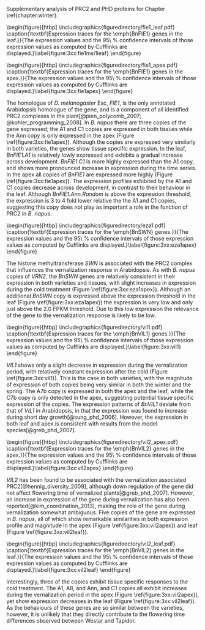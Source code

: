 Supplementary analysis of PRC2 and PHD proteins for Chapter \ref{chapter:winter}.

\begin{figure}[htbp]
\includegraphics{figuredirectory/fie1_leaf.pdf}
\caption{\textbf{Expression traces for the \emph{BnFIE1} genes in the
leaf.}}{The expression values and the 95\ \% confidence intervals of those
expression values as computed by Cufflinks are displayed.}\label{figure:3xx:fie1msi1leaf}
\end{figure}

\begin{figure}[htbp]
\includegraphics{figuredirectory/fie1_apex.pdf}
\caption{\textbf{Expression traces for the \emph{BnFIE1} genes in the
apex.}}{The expression values and the 95\ \% confidence intervals of those
expression values as computed by Cufflinks are displayed.}\label{figure:3xx:fie1apex}
\end{figure}

The homologue of *D. melanogaster* Esc, *FIE1*, is the only annotated Arabidopsis homologue of the gene, and is a component of all identified PRC2 complexes in the plant[@pien_polycomb_2007; @kohler_programming_2008].
In *B. napus* there are three copies of the gene expressed; the A1 and C1 copies are expressed in both tissues while the Ann copy is only expressed in the apex (Figure \ref{figure:3xx:fie1apex}).
Although the copies are expressed very similarly in both varieties, the genes show tissue specific expression.
In the leaf, *BnFIE1.A1* is relatively lowly expressed and exhibits a gradual increase across development.
*BnFIE1.C1* is more highly expressed than the A1 copy, and shows more pronounced increase in expression during the time series.
In the apex all copies of *BnFIE1* are expressed more highly (Figure \ref{figure:3xx:fie1apex}).
The expression profiles exhibited by the A1 and C1 copies decrease across development, in contrast to their behaviour in the leaf.
Although *BnFIE1.Ann.Random* is above the expression threshold, the expression is 3 to 4 fold lower relative the the A1 and C1 copies, suggesting this copy does not play as important a role in the function of PRC2 in *B. napus*.

\begin{figure}[htbp]
\includegraphics{figuredirectory/eza1.pdf}
\caption{\textbf{Expression traces for the \emph{BnSWN} genes.}}{The expression values and the 95\ \% confidence intervals of those expression values as computed by Cufflinks are displayed.}\label{figure:3xx:eza1apex}
\end{figure}

The histone methyltransferase *SWN* is associated with the PRC2 complex that influences the vernalization response in Arabidopsis.
As with *B. napus* copies of *VRN2*, the *BnSWN* genes are relatively consistent in their expression in both varieties and tissues, with slight increases in expression during the cold treatment (Figure \ref{figure:3xx:eza1apex}).
Although an additional *BnSWN* copy is expressed above the expression threshold in the leaf (Figure \ref{figure:3xx:eza1apex}) the expression is very low and only just above the 2.0 FPKM threshold.
Due to this low expression the relevance of the gene to the vernalization response is likely to be low.

\begin{figure}[htbp]
\includegraphics{figuredirectory/vil1.pdf}
\caption{\textbf{Expression traces for the \emph{BnVIL1} genes.}}{The expression values and the 95\ \% confidence intervals of those expression values as computed by Cufflinks are displayed.}\label{figure:3xx:vil1}
\end{figure}

*VIL1* shows only a slight decrease in expression during the vernalization period, with relatively constant expression after the cold (Figure \ref{figure:3xx:vil1}).
This is the case in both varieties, with the magnitude of expression of both copies being very similar in both the winter and the spring.
The A7b copy is expressed in both the apex and the leaf, while the C7b copy is only detected in the apex, suggesting potential tissue specific expression of the copies.
The expression patterns of *BnVIL1* deviate from that of *VIL1* in Arabidopsis, in that the expression was found to increase during short day growth[@sung_phd_2006].
However, the expression in both leaf and apex is consistent with results from the model species[@greb_phd_2007].

\begin{figure}[htbp]
\includegraphics{figuredirectory/vil2_apex.pdf}
\caption{\textbf{Expression traces for the \emph{BnVIL2} genes in the
apex.}}{The expression values and the 95\ \% confidence intervals of those
expression values as computed by Cufflinks are displayed.}\label{figure:3xx:vil2apex}
\end{figure}

*VIL2* has been found to be associated with the vernalization associated PRC2[@hennig_diversity_2009], although down regulation of the gene did not affect flowering time of vernalized plants[@greb_phd_2007].
However, an increase in expression of the gene during vernalization has also been reported[@kim_coordination_2013], making the role of the gene during vernalization somewhat ambiguous.
Five copies of the gene are expressed in *B. napus*, all of which show remarkable similarities in both expression profile and magnitude in the apex (Figure \ref{figure:3xx:vil2apex}) and leaf (Figure \ref{figure:3xx:vil2leaf}).

\begin{figure}[htbp]
\includegraphics{figuredirectory/vil2_leaf.pdf}
\caption{\textbf{Expression traces for the \emph{BnVIL2} genes in the
leaf.}}{The expression values and the 95\ \% confidence intervals of those
expression values as computed by Cufflinks are displayed.}\label{figure:3xx:vil2leaf}
\end{figure}

Interestingly, three of the copies exhibit tissue specific responses to the cold treatment.
The A1, A8, and Ann, and C1 copies all exhibit increases during the vernalization period in the apex (Figure \ref{figure:3xx:vil2apex}), yet show expression decreases in the leaf (Figure \ref{figure:3xx:vil2leaf}).
As the behaviours of these genes are so similar between the varieties, however, it is unlikely that they directly contribute to the flowering time differences observed between Westar and Tapidor.
